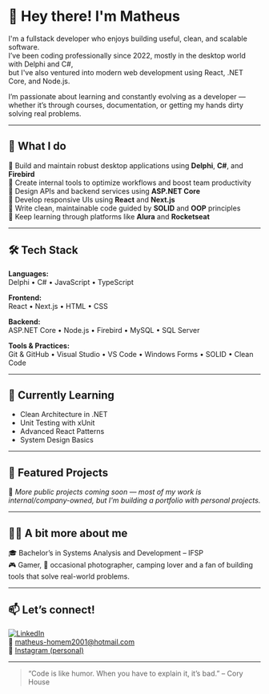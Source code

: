 # 👋 Hey there! I'm Matheus

I'm a fullstack developer who enjoys building useful, clean, and scalable software.  
I’ve been coding professionally since 2022, mostly in the desktop world with Delphi and C#,  
but I've also ventured into modern web development using React, .NET Core, and Node.js.

I’m passionate about learning and constantly evolving as a developer — whether it’s through courses, documentation, or getting my hands dirty solving real problems.

---

## 🚀 What I do

🔹 Build and maintain robust desktop applications using **Delphi**, **C#**, and **Firebird**  
🔹 Create internal tools to optimize workflows and boost team productivity  
🔹 Design APIs and backend services using **ASP.NET Core**  
🔹 Develop responsive UIs using **React** and **Next.js**  
🔹 Write clean, maintainable code guided by **SOLID** and **OOP** principles  
🔹 Keep learning through platforms like **Alura** and **Rocketseat**

---

## 🛠️ Tech Stack

**Languages:**  
Delphi • C# • JavaScript • TypeScript

**Frontend:**  
React • Next.js • HTML • CSS

**Backend:**  
ASP.NET Core • Node.js • Firebird • MySQL • SQL Server

**Tools & Practices:**  
Git & GitHub • Visual Studio • VS Code • Windows Forms • SOLID • Clean Code

---

## 🌱 Currently Learning

- Clean Architecture in .NET  
- Unit Testing with xUnit  
- Advanced React Patterns  
- System Design Basics

---

## 📂 Featured Projects

🚧 *More public projects coming soon — most of my work is internal/company-owned, but I'm building a portfolio with personal projects.*

---

## 👨‍🎓 A bit more about me

🎓 Bachelor’s in Systems Analysis and Development – IFSP  
🎮 Gamer, 📸 occasional photographer, camping lover and a fan of building tools that solve real-world problems.

---

## 📫 Let’s connect!

[![LinkedIn](https://img.shields.io/badge/LinkedIn-Connect-blue?logo=linkedin)](https://www.linkedin.com/in/matheus-oliveira-homem)  
📧 matheus-homem2001@hotmail.com  
📸 [Instagram (personal)](https://www.instagram.com/matheus_homem)

---

> “Code is like humor. When you have to explain it, it’s bad.” – Cory House



<!---
oliveirah12/oliveirah12 is a ✨ special ✨ repository because its `README.md` (this file) appears on your GitHub profile.
You can click the Preview link to take a look at your changes.
--->
